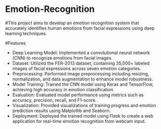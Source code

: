 # Emotion-Recognition

#This project aims to develop an emotion recognition system that accurately identifies human emotions from facial expressions using deep learning techniques.


#Features
* Deep Learning Model: Implemented a convolutional neural network (CNN) to recognize emotions from facial images.
* Dataset: Utilized the FER-2013 dataset, containing 35,000+ labeled images of facial expressions across seven emotion categories.
* Preprocessing: Performed image preprocessing including resizing, normalization, and data augmentation to enhance model robustness.
* Model Training: Trained the CNN model using Keras and TensorFlow, achieving high accuracy in emotion classification.
* Evaluation: Evaluated model performance using metrics such as accuracy, precision, recall, and F1-score.
* Visualization: Provided visualizations of training progress and emotion prediction results using Matplotlib and Seaborn.
* Deployment: Deployed the trained model using Flask to create a web application for real-time emotion recognition from webcam input.
